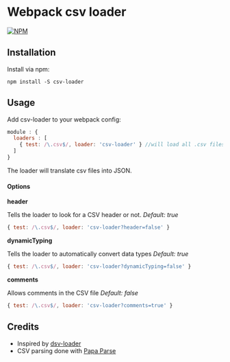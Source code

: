 # Webpack csv loader

[![NPM](https://nodei.co/npm/csv-loader.png)](https://nodei.co/npm/csv-loader/)

## Installation

Install via npm:

```
npm install -S csv-loader
```

## Usage

Add csv-loader to your webpack config:

``` javascript
module : {
  loaders : [
    { test: /\.csv$/, loader: 'csv-loader' } //will load all .csv files with csv-loader by default
  ]
}
```

The loader will translate csv files into JSON.

#### Options

**header**

Tells the loader to look for a CSV header or not. *Default: true*

``` javascript
{ test: /\.csv$/, loader: 'csv-loader?header=false' }
```

**dynamicTyping**

Tells the loader to automatically convert data types *Default: true*

``` javascript
{ test: /\.csv$/, loader: 'csv-loader?dynamicTyping=false' }
```

**comments**

Allows comments in the CSV file *Default: false*

``` javascript
{ test: /\.csv$/, loader: 'csv-loader?comments=true' }
```

## Credits

* Inspired by [dsv-loader](https://github.com/wbkd/dsv-loader)
* CSV parsing done with [Papa Parse](http://papaparse.com/)
